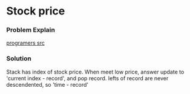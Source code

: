 # Stock price

### Problem Explain

[programers src](https://programmers.co.kr/learn/courses/30/lessons/42584)

### Solution

Stack has index of stock price. When meet low price, answer update to 'current index - record', and pop record. lefts of record are never descendented, so 'time - record'